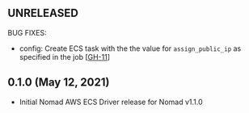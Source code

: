 ## UNRELEASED

BUG FIXES:

* config: Create ECS task with the the value for `assign_public_ip` as specified in the job [[GH-11](https://github.com/hashicorp/nomad-driver-ecs/pull/11)]

## 0.1.0 (May 12, 2021)

* Initial Nomad AWS ECS Driver release for Nomad v1.1.0
